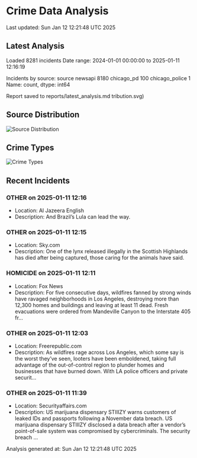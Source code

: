 # Crime Data Analysis
Last updated: Sun Jan 12 12:21:48 UTC 2025

## Latest Analysis

Loaded 8281 incidents
Date range: 2024-01-01 00:00:00 to 2025-01-11 12:16:19

Incidents by source:
source
newsapi           8180
chicago_pd         100
chicago_police       1
Name: count, dtype: int64

Report saved to reports/latest_analysis.md
tribution.svg)

## Source Distribution
![Source Distribution](images/source_distribution.svg)

## Crime Types
![Crime Types](images/crime_types.svg)

## Recent Incidents

### OTHER on 2025-01-11 12:16
- Location: Al Jazeera English
- Description: And Brazil’s Lula can lead the way.


### OTHER on 2025-01-11 12:15
- Location: Sky.com
- Description: One of the lynx released illegally in the Scottish Highlands has died after being captured, those caring for the animals have said.


### HOMICIDE on 2025-01-11 12:11
- Location: Fox News
- Description: For five consecutive days, wildfires fanned by strong winds have ravaged neighborhoods in Los Angeles, destroying more than 12,300 homes and buildings and leaving at least 11 dead. Fresh evacuations were ordered from Mandeville Canyon to the Interstate 405 fr…


### OTHER on 2025-01-11 12:03
- Location: Freerepublic.com
- Description: As wildfires rage across Los Angeles, which some say is the worst they’ve seen, looters have been emboldened, taking full advantage of the out-of-control region to plunder homes and businesses that have burned down. With LA police officers and private securit…


### OTHER on 2025-01-11 11:39
- Location: Securityaffairs.com
- Description: US marijuana dispensary STIIIZY warns customers of leaked IDs and passports following a November data breach. US marijuana dispensary STIIIZY disclosed a data breach after a vendor’s point-of-sale system was compromised by cybercriminals. The security breach …

Analysis generated at: Sun Jan 12 12:21:48 UTC 2025
